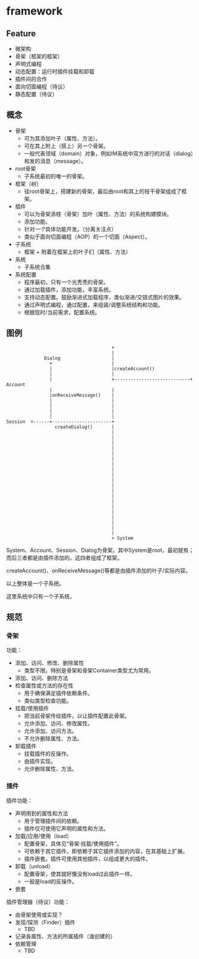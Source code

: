 # framework

## Feature
- 微架构
- 骨架（框架的框架）
- 声明式编程
- 动态配置：运行时插件挂载和卸载
- 插件间的合作
- 面向切面编程（待议）
- 静态配置（待议）

## 概念
- 骨架
  - 可为其添加叶子（属性、方法）。
  - 可在其上附上（搭上）另一个骨架。
  - 一般代表领域（domain）对象，例如IM系统中双方进行的对话（dialog）和发的消息（message）。
- root骨架
  - 子系统最初的唯一的骨架。
- 框架（树）
  - 往root骨架上，搭建新的骨架，最后由root和其上的枝干骨架组成了框架。
- 插件
  - 可以为骨架添枝（骨架）加叶（属性、方法）的系统构建模块。
  - 添加功能。
  - 针对*一个*具体功能开发。（分离关注点）
  - 类似于面向切面编程（AOP）的一个切面（Aspect）。
- 子系统
  - 框架 + 附着在框架上的叶子们（属性、方法）
- 系统
  - 子系统合集
- 系统配置
  - 程序最初，只有一个光秃秃的骨架。
  - 通过加载插件，添加功能，丰富系统。
  - 支持动态配置。鼓励渐进式加载程序，类似渐进/交错式图片的效果。
  - 通过声明式编程，通过配置，来组装/调整系统结构和功能。
  - 根据现时/当前需求，配置系统。

## 图例

```
                                       +
                                       |
              Dialog                   |
                +                      |
                |                      |createAccount()
                |                      |
                |                      +----------------------------+ Account
                |                      |
                |onReceiveMessage()    |
                |                      |
                |                      |
                |                      |
                |                      |
Session  +------+----------------------+
                  createDialog()       |
                                       |
                                       |
                                       |
                                       |
                                       |
                                       |
                                       |
                                       |
                                       |
                                       |
                                       |
                                       |
                                       |
                                       |
                                       |
                                       |
                                       |
                                       |
                                       |
                                       |
                                       + System
```

System、Account、Session、Dialog为骨架。其中System是root，最初就有；而后三者都是由插件添加的。这四者组成了框架。

createAccount()、onReceiveMessage()等都是由插件添加的叶子/实际内容。

以上整体是一个子系统。

这里系统中只有一个子系统，

## 规范

### 骨架
功能：

- 添加、访问、修改、删除属性
  - 类型不限。特别是骨架和骨架Container类型尤为常用。
- 添加、访问、删除方法
- 检查属性或方法的存在性
  - 用于确保满足插件依赖条件。
  - 类似类型检查功能。
- 挂载/使用插件
  - 把当前骨架传给插件，以让插件配置此骨架。
  - 允许添加、访问、修改属性。
  - 允许添加、访问方法。
  - 不允许删除属性、方法。
- 卸载插件
  - 挂载插件的反操作。
  - 由插件实现。
  - 允许删除属性、方法。

### 插件
插件功能：

- 声明用到的属性和方法
  - 用于管理插件间的依赖。
  - 插件仅可使用它声明的属性和方法。
- 加载/应用/使用（load）
  - 配置骨架，具体见“骨架·挂载/使用插件”。
  - 可依赖于其它插件，即依赖于其它插件添加的内容，在其基础上扩展。
  - 插件嵌套。插件可使用其他插件，以组成更大的插件。
- 卸载（unload）
  - 配置骨架，使其就好像没有load过此插件一样。
  - 一般是load的反操作。
- 嵌套

插件管理器（待议）功能：

- 由骨架使用或实现？
- 发现/探测（Finder）插件
  - TBD
- 记录各属性、方法的所属插件（谁创建的）
- 依赖管理
  - TBD
